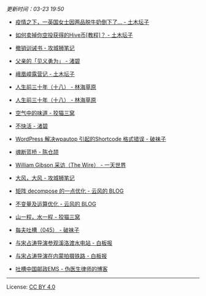 *更新时间：03-23 19:50*




- [疫情之下，一英国女士因两品脱牛奶倒下了… - 土木坛子](https://tumutanzi.com/archives/16717)

- [如何卖掉你空投获得的Hive币[教程]？ - 土木坛子](https://tumutanzi.com/archives/16718)

- [撤销训诫书 - 攻城狮笔记](https://qumac.com/?p=1638)

- [父亲的「见义勇为」 - 渚碧](https://jubeny.com/2020/03/my-father-saving-drowners/)

- [峨凰嶂露营记 - 土木坛子](https://tumutanzi.com/archives/16716)

- [人生前三十年（十八） - 林海草原](https://lhcy.org/archives/135-1.html)

- [人生前三十年（十八） - 林海草原](https://lhcy.org/archives/150.html)

- [空气中的味道 - 狡猫三窝](https://slykiten.com/fragment/smell-in-air/)

- [不快活 - 渚碧](https://jubeny.com/2020/03/in-bad-mood/)

- [WordPress 解决wpautop 引起的Shortcode 格式错误 - 破袜子](https://pewae.com/2020/03/solve-the-problem-of-shortcode-format-error-caused-by-the-filter-of-wpautop-on-wordpress.html)

- [魂断蓝桥 - 陈仓颉](https://imzm.im/waterloo-bridge/)

- [William Gibson 采访（The Wire） - 一天世界](https://blog.yitianshijie.net/2020/03/15/the-wire-invisible-jukebox-william-gibson/)

- [大风，大风 - 攻城狮笔记](https://qumac.com/?p=1632)

- [矩阵 decompose 的一点优化 - 云风的 BLOG](https://blog.codingnow.com/2020/03/matrix_decompose.html)

- [不变量及运算优化 - 云风的 BLOG](https://blog.codingnow.com/2020/03/cache_invariant.html)

- [山一程，水一程 - 狡猫三窝](https://slykiten.com/fragment/%e5%b1%b1%e4%b8%80%e7%a8%8b%ef%bc%8c%e6%b0%b4%e4%b8%80%e7%a8%8b/)

- [每夫吐槽（045） - 破袜子](https://pewae.com/2020/03/random_kuso_45.html)

- [与宋占涛导演参观溪洛渡水电站 - 白板报](https://www.wangpei.net/11086/visiting-xiluodu-with-director-songzhantao/)

- [与宋占涛导演在内蒙拍摄铁路 - 白板报](https://www.wangpei.net/11084/visiting-railway-in-inner-mongolia-with-song-zhantao/)

- [吐槽中国邮政EMS - 伪医生律师的博客](https://chidd.net/2020/03/06/la-ji-ems.html)




---

License: [CC BY 4.0](https://creativecommons.org/licenses/by/4.0/deed.zh)